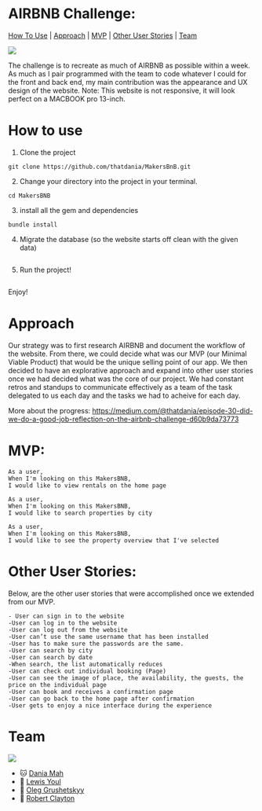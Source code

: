 # AIRBNB Challenge: 

[How To Use](#how-to-use) | [Approach](#approach) | [MVP](#mvp) | [Other User Stories](#other-user-stories) | [Team](#team)  

![](readmeimages/1.jpg)

The challenge is to recreate as much of AIRBNB as possible within a week. As much as I pair programmed with the team to code whatever I could for the front and back end, my main contribution was the appearance and UX design of the website. Note: This website is not 
responsive, it will look perfect on a MACBOOK pro 13-inch. 

# How to use 

1. Clone the project
```
git clone https://github.com/thatdania/MakersBnB.git
```

2. Change your directory into the project in your terminal. 
```
cd MakersBNB
```
3. install all the gem and dependencies 
```
bundle install 
```
4. Migrate the database (so the website starts off clean with the given data)
```
```

5. Run the project!
```
```
Enjoy!

# Approach 
Our strategy was to first research AIRBNB and document the workflow of the website. From there, we could decide what was our MVP (our 
Minimal Viable Product) that would be the unique selling point of our app. We then decided to have an explorative approach and expand
into other user stories once we had decided what was the core of our project. We had constant retros and standups to communicate effectively as a team of the task delegated to us each day and the tasks we had to acheive for each day. 

More about the progress: https://medium.com/@thatdania/episode-30-did-we-do-a-good-job-reflection-on-the-airbnb-challenge-d60b9da73773

# MVP:  

```
As a user,
When I'm looking on this MakersBNB,
I would like to view rentals on the home page

As a user,
When I'm looking on this MakersBNB,
I would like to search properties by city

As a user,
When I'm looking on this MakersBNB,
I would like to see the property overview that I've selected

```

# Other User Stories:

Below, are the other user stories that were accomplished once we extended from our MVP. 

```
- User can sign in to the website 
-User can log in to the website
-User can log out from the website
-User can’t use the same username that has been installed
-User has to make sure the passwords are the same.
-User can search by city
-User can search by date
-When search, the list automatically reduces
-User can check out individual booking (Page)
-User can see the image of place, the availability, the guests, the price on the individual page 
-User can book and receives a confirmation page
-User can go back to the home page after confirmation 
-User gets to enjoy a nice interface during the experience 
```
# Team 

![](readmeimages/2.jpg)

- 🐱 [Dania Mah](https://github.com/thatdania)
- 🐸 [Lewis Youl](https://github.com/LewisYoul)
- 🐻 [Oleg Grushetskyy](https://github.com/olegfkl)
- 🐯 [Robert Clayton](https://github.com/RobertClayton)
